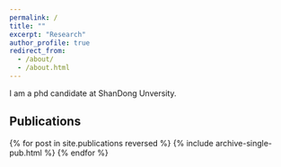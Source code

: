 ```yaml
---
permalink: /
title: ""
excerpt: "Research"
author_profile: true
redirect_from: 
  - /about/
  - /about.html
---
```


I am a phd candidate at ShanDong Unversity.
<!-- I am an associate research scientist at [DisneyResearch\|Studios](https://studios.disneyresearch.com/) in Zürich and my research interests are in computer vision, computer graphics and machine learning. I did my PhD at [Technicolor R&I](http://www.technicolor.com/en/innovation/research-innovation/ri-laboratories) Rennes jointly with [Morpheo](http://morpheo.inrialpes.fr/) team at INRIA Grenoble. Before joining Disney, I was a postdoctoral researcher in the [GraphDeco](https://team.inria.fr/graphdeco/) group at INRIA Sophia-Antipolis. -->

Publications
------
<style style="text/css">
  	.hoverTable{
		width:85%; 
		border-collapse:collapse; 
		border: 0px;
	}
	.hoverTable td{ 
		padding:7px; border:#4e95f4 0px solid;
	}
	/* Define the default color for all the table rows */
	.hoverTable tr{
		background: #ffffff;
	}
	/* Define the hover highlight color for the table row */
    .hoverTable tr:hover {
          background-color: #f7f7f7;
    }
</style>

<table class="hoverTable">
  <col style="width:75%">
  <col style="width:25%">
  {% for post in site.publications reversed %}
    {% include archive-single-pub.html %}
  {% endfor %}
</table>
